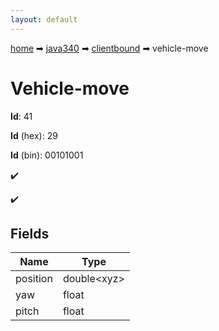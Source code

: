 ```yaml
---
layout: default
---
```


[home](/) ➡ [java340](/protocol/java340) ➡ [clientbound](/protocol/java340/clientbound) ➡ vehicle-move

# Vehicle-move

**Id**: 41

**Id** (hex): 29

**Id** (bin): 00101001

✔️

✔️

## Fields

Name | Type
---|---
position | double&lt;xyz&gt;
yaw | float
pitch | float


